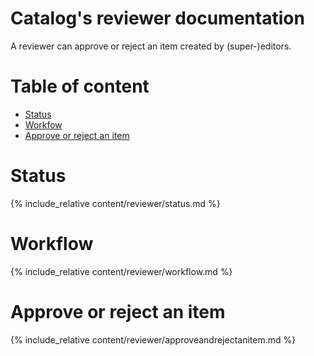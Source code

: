 # Catalog's reviewer documentation

A reviewer can approve or reject an item created by (super-)editors. 

# Table of content

- [Status](#status)
- [Workfow](#workflow)
- [Approve or reject an item](#approve-or-reject-an-item)

<a id="status"></a>
# Status

{% include_relative content/reviewer/status.md %}

<a id="workflow"></a>
# Workflow

{% include_relative content/reviewer/workflow.md %}

<a id="approve-or-reject-an-item"></a>
# Approve or reject an item

{% include_relative content/reviewer/approveandrejectanitem.md %}
